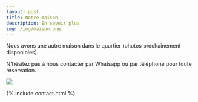 ```yaml
---
layout: post
title: Notre maison
description: En savoir plus
img: /img/maison.png
---
```


Nous avons une autre maison dans le quartier (photos prochainement disponibles).

N'hésitez pas à nous contacter par Whatsapp ou par téléphone pour toute réservation. 

<a href="{{ site.baseurl }}/img/maison.png">
  <img src="{{ site.baseurl }}/img/maison.png" />
</a>

{% include contact.html %}